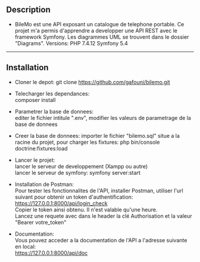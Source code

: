 ## Description
* BileMo  est une API exposant un catalogue de telephone portable. Ce projet m'a permis d'apprendre a developper une API REST avec le framework Symfony.  Les diagrammes UML se trouvent dans le dossier "Diagrams".  Versions: PHP 7.4.12  Symfony 5.4

---------------------------------
## Installation
* Cloner le depot:  git clone https://github.com/gafouni/bilemo.git

* Telecharger les dependances:  
  composer install
  
* Parametrer la base de donnees:  
  editer le fichier intitule ".env", modifier les valeurs de parametrage de la base de donnees 
  
* Creer la base de donnees: 
  importer le fichier "bilemo.sql" situe a la racine du projet, pour charger les fixtures: php bin/console doctrine:fixtures:load
  
  
* Lancer le projet:  
  lancer le serveur de developpement (Xampp ou autre)  
  lancer le serveur de symfony: symfony server:start 

* Installation de Postman:  
  Pour tester les fonctionnalites de l'API, installer Postman, utiliser l'url suivant pour obtenir un token d'authentification:  
  https://127.0.0.1:8000/api/login_check  
  Copier le token ainsi obtenu. Il n'est valable qu'une heure.  
  Lancez une requete avec dans le header la clé Authorisation et la valeur "Bearer votre_token" 

* Documentation:  
  Vous pouvez acceder a la documentation de l'API a l'adresse suivante en local:  
  https://127.0.0.1:8000/api/doc




